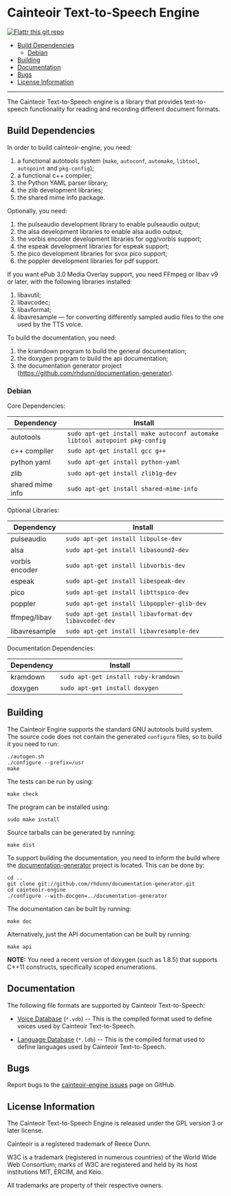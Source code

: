 # Cainteoir Text-to-Speech Engine

[![Flattr this git repo](http://api.flattr.com/button/flattr-badge-large.png)](https://flattr.com/submit/auto?user_id=rhdunn&url=https://github.com/rhdunn/cainteoir-engine&title=cainteoir-engine&language=&tags=github&category=software)

- [Build Dependencies](#build-dependencies)
  - [Debian](#debian)
- [Building](#building)
- [Documentation](#documentation)
- [Bugs](#bugs)
- [License Information](#license-information)

----------

The Cainteoir Text-to-Speech engine is a library that provides text-to-speech
functionality for reading and recording different document formats.

## Build Dependencies

In order to build cainteoir-engine, you need:

1.  a functional autotools system (`make`, `autoconf`, `automake`, `libtool`,
    `autopoint` and `pkg-config`);
2.  a functional c++ compiler;
3.  the Python YAML parser library;
4.  the zlib development libraries;
5.  the shared mime info package.

Optionally, you need:

1.  the pulseaudio development library to enable pulseaudio output;
2.  the alsa development libraries to enable alsa audio output;
3.  the vorbis encoder development libraries for ogg/vorbis support;
4.  the espeak development libraries for espeak support;
5.  the pico development libraries for svox pico support;
6.  the poppler development libraries for pdf support.

If you want ePub 3.0 Media Overlay support, you need FFmpeg or libav v9 or later,
with the following libraries installed:

1.  libavutil;
2.  libavcodec;
3.  libavformat;
4.  libavresample — for converting differently sampled audio files to the one used by the TTS voice.

To build the documentation, you need:

1.  the kramdown program to build the general documentation;
2.  the doxygen program to build the api documentation;
3.  the documentation generator project (https://github.com/rhdunn/documentation-generator).

### Debian

Core Dependencies:

| Dependency       | Install                                                                    |
|------------------|----------------------------------------------------------------------------|
| autotools        | `sudo apt-get install make autoconf automake libtool autopoint pkg-config` |
| c++ compiler     | `sudo apt-get install gcc g++`                                             |
| python yaml      | `sudo apt-get install python-yaml`                                         |
| zlib             | `sudo apt-get install zlib1g-dev`                                          |
| shared mime info | `sudo apt-get install shared-mime-info`                                    |

Optional Libraries:

| Dependency     | Install                                    |
|----------------|--------------------------------------------|
| pulseaudio     | `sudo apt-get install libpulse-dev`        |
| alsa           | `sudo apt-get install libasound2-dev`      |
| vorbis encoder | `sudo apt-get install libvorbis-dev`       |
| espeak         | `sudo apt-get install libespeak-dev`       |
| pico           | `sudo apt-get install libttspico-dev`      |
| poppler        | `sudo apt-get install libpoppler-glib-dev` |
| ffmpeg/libav   | `sudo apt-get install libavformat-dev libavcodec-dev` |
| libavresample  | `sudo apt-get install libavresample-dev`   |

Documentation Dependencies:

| Dependency | Install                              |
|------------|--------------------------------------|
| kramdown   | `sudo apt-get install ruby-kramdown` |
| doxygen    | `sudo apt-get install doxygen`       |

## Building

The Cainteoir Engine supports the standard GNU autotools build system. The
source code does not contain the generated `configure` files, so to build
it you need to run:

	./autogen.sh
	./configure --prefix=/usr
	make

The tests can be run by using:

	make check

The program can be installed using:

	sudo make install

Source tarballs can be generated by running:

	make dist

To support building the documentation, you need to inform the build where the
[documentation-generator](https://github.com/rhdunn/documentation-generator)
project is located. This can be done by:

	cd ..
	git clone git://github.com/rhdunn/documentation-generator.git
	cd cainteoir-engine
	./configure --with-docgen=../documentation-generator

The documentation can be built by running:

	make doc

Alternatively, just the API documentation can be built by running:

	make api

**NOTE:** You need a recent version of doxygen (such as 1.8.5) that supports
C++11 constructs, specifically scoped enumerations.

## Documentation

The following file formats are supported by Cainteoir Text-to-Speech:

  *  [Voice Database](docs/voicedb-format.md) (`*.vdb`) -- This is the compiled
     format used to define voices used by Cainteoir Text-to-Speech.

  *  [Language Database](docs/langdb-format.md) (`*.ldb`) -- This is the
     compiled format used to define languages used by Cainteoir Text-to-Speech.

## Bugs

Report bugs to the [cainteoir-engine issues](https://github.com/rhdunn/cainteoir-engine/issues)
page on GitHub.

## License Information

The Cainteoir Text-to-Speech Engine is released under the GPL version 3 or later license.

Cainteoir is a registered trademark of Reece Dunn.

W3C is a trademark (registered in numerous countries) of the World Wide Web Consortium; marks of W3C are registered and held by its host institutions MIT, ERCIM, and Keio.

All trademarks are property of their respective owners.
